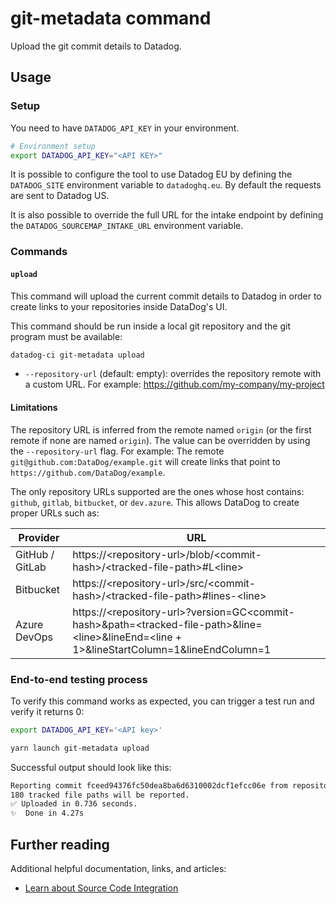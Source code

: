# git-metadata command

Upload the git commit details to Datadog.

## Usage

### Setup

You need to have `DATADOG_API_KEY` in your environment.

```bash
# Environment setup
export DATADOG_API_KEY="<API KEY>"
```

It is possible to configure the tool to use Datadog EU by defining the `DATADOG_SITE` environment variable to `datadoghq.eu`. By default the requests are sent to Datadog US.

It is also possible to override the full URL for the intake endpoint by defining the `DATADOG_SOURCEMAP_INTAKE_URL` environment variable.

### Commands

#### `upload`

This command will upload the current commit details to Datadog in order to create links to your repositories inside DataDog's UI.

This command should be run inside a local git repository and the git program must be available:

```bash
datadog-ci git-metadata upload
```

* `--repository-url` (default: empty): overrides the repository remote with a custom URL. For example: https://github.com/my-company/my-project

#### Limitations

The repository URL is inferred from the remote named `origin` (or the first remote if none are named `origin`). The value can be overridden by using the `--repository-url` flag.
For example: The remote `git@github.com:DataDog/example.git` will create links that point to `https://github.com/DataDog/example`.

The only repository URLs supported are the ones whose host contains: `github`, `gitlab`, `bitbucket`, or `dev.azure`. This allows DataDog to create proper URLs such as:

| Provider        | URL                                                                                                                                                 |
| --------------- | --------------------------------------------------------------------------------------------------------------------------------------------------- |
| GitHub / GitLab | https://\<repository-url\>/blob/\<commit-hash\>/\<tracked-file-path\>#L\<line\>                                                                     |
| Bitbucket       | https://\<repository-url\>/src/\<commit-hash\>/\<tracked-file-path\>#lines-\<line\>                                                                 |
| Azure DevOps    | https://\<repository-url\>?version=GC\<commit-hash\>&path=\<tracked-file-path\>&line=\<line\>&lineEnd=\<line + 1>&lineStartColumn=1&lineEndColumn=1 |

### End-to-end testing process

To verify this command works as expected, you can trigger a test run and verify it returns 0:

```bash
export DATADOG_API_KEY='<API key>'

yarn launch git-metadata upload
```

Successful output should look like this:
```bash
Reporting commit fceed94376fc50dea8ba6d6310002dcf1efcc06e from repository git@github.com:DataDog/datadog-ci.git.
180 tracked file paths will be reported.
✅ Uploaded in 0.736 seconds.
✨  Done in 4.27s
```


## Further reading

Additional helpful documentation, links, and articles:

- [Learn about Source Code Integration][1]

[1]: https://docs.datadoghq.com/integrations/guide/source-code-integration/
